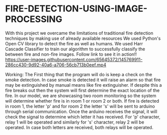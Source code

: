 # FIRE-DETECTION-USING-IMAGE-PROCESSING
With this project we overcame the limitations of traditional fire detection techniques by making use of already available resources
We used Python's Open CV library to detect the fire as well as humans. We used Harr Cascade Classifier to train our algorithm to successfully classify the
between fire and non-fire images. 
Follow link to see it in action!!
https://user-images.githubusercontent.com/65645372/145769911-286cc430-9d92-40a6-a706-56cb713b0eef.mp4

Working:
The First thing that the program will do is keep a check on the smoke detection. In
case smoke is detected it will raise an alarm so that fire may be extinguished by manual means
like fire extinguisher. If despite this a fire breaks out then the system will first determine the
exact location of the fire. In our model, we are showcasing two room monitoring so the
system will determine whether fire is in room 1 or room 2 or both. If fire is detected in room
1, the letter 'p' and for room 2 the letter 's' will be sent to arduino through serial
communication.
Once the arduino receives the signal, it will check the signal to determine which letter it has
received. For 'p' character, relay 1 will be operated and similarly for 's' character, relay 2 will
be operated. In case both letters are received, both relays will be operated.
